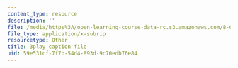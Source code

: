 ```yaml
---
content_type: resource
description: ''
file: /media/https%3A/open-learning-course-data-rc.s3.amazonaws.com/8-03sc-physics-iii-vibrations-and-waves-fall-2016/59e531cf7f7b54d4893d9c70edb76e84_I0YACDaY-ww.vtt
file_type: application/x-subrip
resourcetype: Other
title: 3play caption file
uid: 59e531cf-7f7b-54d4-893d-9c70edb76e84
---
```

